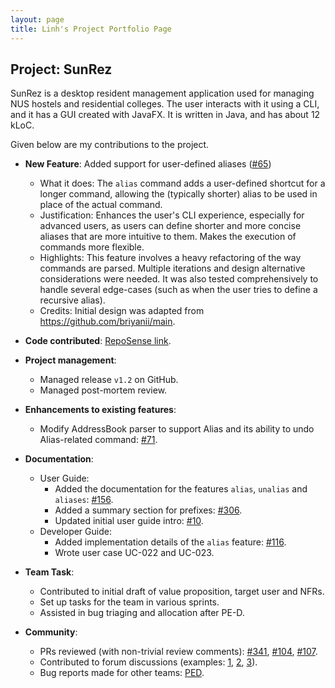 ```yaml
---
layout: page
title: Linh's Project Portfolio Page
---
```


## Project: SunRez

SunRez is a desktop resident management application used for managing NUS hostels and residential colleges. The user interacts with it using a CLI, and it has a GUI created with JavaFX. It is written in Java, and has about 12 kLoC.

Given below are my contributions to the project.

* **New Feature**: Added support for user-defined aliases ([#65](https://github.com/AY2021S2-CS2103-T14-1/tp/pull/65))
  * What it does: The `alias` command adds a user-defined shortcut for a longer command, allowing the (typically shorter) alias to be used in place of the actual command.
  * Justification: Enhances the user's CLI experience, especially for advanced users, as users can define shorter and more concise aliases that are more intuitive to them. Makes the execution of commands more flexible.
  * Highlights: This feature involves a heavy refactoring of the way commands are parsed. Multiple iterations and design alternative considerations were needed. It was also tested comprehensively to handle several edge-cases (such as when the user tries to define a recursive alias). 
  * Credits: Initial design was adapted from https://github.com/briyanii/main.

* **Code contributed**: [RepoSense link](https://nus-cs2103-ay2021s2.github.io/tp-dashboard/?search=&sort=groupTitle&sortWithin=title&timeframe=commit&mergegroup=&groupSelect=groupByRepos&breakdown=true&checkedFileTypes=docs~functional-code~test-code~other&since=2021-02-19&tabOpen=true&tabType=authorship&tabAuthor=cnlinh&tabRepo=AY2021S2-CS2103-T14-1%2Ftp%5Bmaster%5D&authorshipIsMergeGroup=false&authorshipFileTypes=docs~functional-code~test-code&authorshipIsBinaryFileTypeChecked=false).

* **Project management**:
  * Managed release `v1.2` on GitHub.
  * Managed post-mortem review.

* **Enhancements to existing features**:
  * Modify AddressBook parser to support Alias and its ability to undo Alias-related command: [\#71](https://github.com/AY2021S1-CS2103-T16-3/tp/pull/71).

* **Documentation**:
  * User Guide:
    * Added the documentation for the features `alias`, `unalias` and `aliases`: [\#156](https://github.com/AY2021S2-CS2103-T14-1/tp/pull/156).
    * Added a summary section for prefixes: [\#306](https://github.com/AY2021S2-CS2103-T14-1/tp/pull/306).
    * Updated initial user guide intro: [\#10](https://github.com/AY2021S2-CS2103-T14-1/tp/pull/10).
  * Developer Guide:
    * Added implementation details of the `alias` feature: [\#116](https://github.com/AY2021S2-CS2103-T14-1/tp/pull/65).
    * Wrote user case UC-022 and UC-023.

* **Team Task**:
  * Contributed to initial draft of value proposition, target user and NFRs.
  * Set up tasks for the team in various sprints.
  * Assisted in bug triaging and allocation after PE-D.

* **Community**:
  * PRs reviewed (with non-trivial review comments): [\#341](https://github.com/AY2021S2-CS2103-T14-1/tp/pull/341), [\#104](https://github.com/AY2021S2-CS2103-T14-1/tp/pull/104), [\#107](https://github.com/AY2021S2-CS2103-T14-1/tp/pull/107).
  * Contributed to forum discussions (examples: [1](https://github.com/nus-cs2103-AY2021S2/forum/issues/271), [2](https://github.com/nus-cs2103-AY2021S2/forum/issues/249), [3](https://github.com/nus-cs2103-AY2021S2/forum/issues/123)).
  * Bug reports made for other teams: [PED](https://github.com/cnlinh/ped/issues).
  
